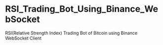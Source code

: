 # RSI_Trading_Bot_Using_Binance_WebSocket
RSI(Relative Strength Index) Trading Bot of Bitcoin using Binance WebSocket Client
